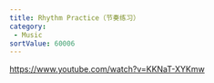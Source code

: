 ```yaml
---
title: Rhythm Practice（节奏练习）
category:
 - Music
sortValue: 60006
---
```


https://www.youtube.com/watch?v=KKNaT-XYKmw

